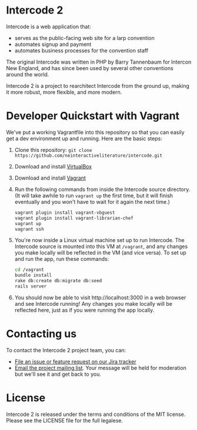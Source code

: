 # Intercode 2

Intercode is a web application that:

* serves as the public-facing web site for a larp convention
* automates signup and payment
* automates business processes for the convention staff

The original Intercode was written in PHP by Barry Tannenbaum for Intercon New England, and has since been used by several other conventions around the world.

Intercode 2 is a project to rearchitect Intercode from the ground up, making it more robust, more flexible, and more modern.

# Developer Quickstart with Vagrant

We've put a working Vagrantfile into this repository so that you can easily get a dev environment up and running.  Here are the basic steps:

1. Clone this repository: `git clone https://github.com/neinteractiveliterature/intercode.git`
2. Download and install [VirtualBox](http://www.virtualbox.org)
3. Download and install [Vagrant](http://www.vagrantup.com)
4. Run the following commands from inside the Intercode source directory.  (It will take awhile to run `vagrant up` the first time, but it will finish eventually and you won't have to wait for it again the next time.)
    
    ```bash
    vagrant plugin install vagrant-vbguest
    vagrant plugin install vagrant-librarian-chef
    vagrant up
    vagrant ssh
    ```
5. You're now inside a Linux virtual machine set up to run Intercode.  The Intercode source is mounted into this VM at `/vagrant`, and any changes you make locally will be reflected in the VM (and vice versa).  To set up and run the app, run these commands:
    
    ```bash
    cd /vagrant
    bundle install
    rake db:create db:migrate db:seed
    rails server
    ```
6. You should now be able to visit http://localhost:3000 in a web browser and see Intercode running!  Any changes you make locally will be reflected here, just as if you were running the app locally.

# Contacting us

To contact the Intercode 2 project team, you can:

* [File an issue or feature request on our Jira tracker](https://intercode2.atlassian.net)
* [Email the project mailing list](mailto:intercode2@lists.interactiveliterature.org).  Your message will be held for moderation but we'll see it and get back to you.

# License

Intercode 2 is released under the terms and conditions of the MIT license.  Please see the LICENSE file for the full legalese.
